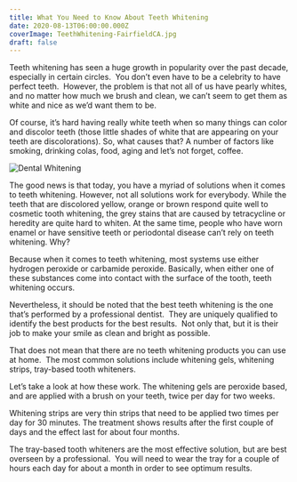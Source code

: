 ```yaml
---
title: What You Need to Know About Teeth Whitening
date: 2020-08-13T06:00:00.000Z
coverImage: TeethWhitening-FairfieldCA.jpg
draft: false
---
```


Teeth whitening has seen a huge growth in popularity over the past decade, especially in certain circles.  You don’t even have to be a celebrity to have perfect teeth.  However, the problem is that not all of us have pearly whites, and no matter how much we brush and clean, we can’t seem to get them as white and nice as we’d want them to be.

Of course, it’s hard having really white teeth when so many things can color and discolor teeth (those little shades of white that are appearing on your teeth are discolorations). So, what causes that? A number of factors like smoking, drinking colas, food, aging and let’s not forget, coffee.

![Dental Whitening](/images/TeethWhitening-FairfieldCA.jpg "Dental Whitening Mark J Warner DDS")

The good news is that today, you have a myriad of solutions when it comes to teeth whitening. However, not all solutions work for everybody. While the teeth that are discolored yellow, orange or brown respond quite well to cosmetic tooth whitening, the grey stains that are caused by tetracycline or heredity are quite hard to whiten. At the same time, people who have worn enamel or have sensitive teeth or periodontal disease can’t rely on teeth whitening. Why?

Because when it comes to teeth whitening, most systems use either hydrogen peroxide or carbamide peroxide. Basically, when either one of these substances come into contact with the surface of the tooth, teeth whitening occurs.

Nevertheless, it should be noted that the best teeth whitening is the one that’s performed by a professional dentist.  They are uniquely qualified to identify the best products for the best results.  Not only that, but it is their job to make your smile as clean and bright as possible.

That does not mean that there are no teeth whitening products you can use at home.  The most common solutions include whitening gels, whitening strips, tray-based tooth whiteners.

Let’s take a look at how these work. The whitening gels are peroxide based, and are applied with a brush on your teeth, twice per day for two weeks.

Whitening strips are very thin strips that need to be applied two times per day for 30 minutes. The treatment shows results after the first couple of days and the effect last for about four months.

The tray-based tooth whiteners are the most effective solution, but are best overseen by a professional.  You will need to wear the tray for a couple of hours each day for about a month in order to see optimum results.
